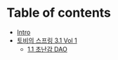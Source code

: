 # Table of contents

* [Intro](README.md)
* [토비의 스프링 3.1 Vol 1](<토비의 스프링 3.1/README.md>)
  * [1.1 초난감 DAO](<토비의 스프링 3.1/1.1 초난감 DAO/README.md>)
